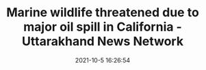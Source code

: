 ---
"title": "Marine wildlife threatened due to major oil spill in California - Uttarakhand News Network"
"date": "2021-10-5 16:26:54"
"feed_name": "GOOGLENEWSDRILLING"
"feed_website": "https://news.google.com/search?q=drilling%2Bincident&hl=en-US&gl=US&ceid=US:en"
"feed_rss": "https://news.google.com/rss/search?q=drilling%2Bincident&hl=en-US&gl=US&ceid=US:en"
"link": "https://uttarakhandnewsnetwork.com/2021/10/marine-wildlife-threatened-due-to-major-oil-spill-in-california/"
"source": "{'href': 'https://uttarakhandnewsnetwork.com', 'title': 'Uttarakhand News Network'}"
"file": "_posts/2021-1-1-5f577db2587cda0dfe0563f09f224fc81147927f.md"
"accident": "1"
"drilling": "0"
"dead": "0"
"injured": "0"
"arrested": "0"
"place": "unknown place"
"where": "unknown site"
"causes": "unknown"
"place_uri": "unknown place"
---